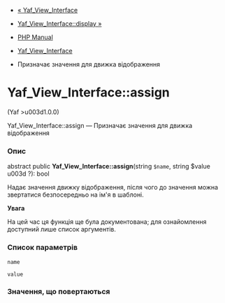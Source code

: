 - [« Yaf_View_Interface](class.yaf-view-interface.md)
- [Yaf_View_Interface::display »](yaf-view-interface.display.md)

- [PHP Manual](index.md)
- [Yaf_View_Interface](class.yaf-view-interface.md)
- Призначає значення для движка відображення

# Yaf_View_Interface::assign

(Yaf \>u003d1.0.0)

Yaf_View_Interface::assign — Призначає значення для движка відображення

### Опис

abstract public **Yaf_View_Interface::assign**(string `$name`, string
$value u003d ?): bool

Надає значення движку відображення, після чого до значення можна
звертатися безпосередньо на ім'я в шаблоні.

**Увага**

На цей час ця функція ще була документована; для
ознайомлення доступний лише список аргументів.

### Список параметрів

`name`

`value`

### Значення, що повертаються
